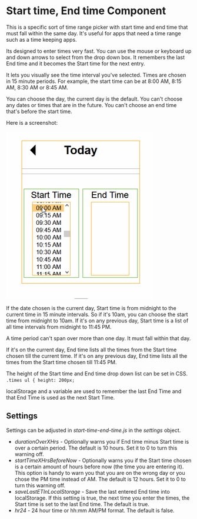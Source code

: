# Start time, End time Component

This is a specific sort of time range picker with start time and end time that must fall within the same day. It's useful for apps that need a time range such as a time keeping apps. 

Its designed to enter times very fast. You can use the mouse or keyboard up and down arrows to select from the drop down box.
It remembers the last End time and it becomes the Start time for the next entry.

It lets you visually see the time interval you've selected.
Times are chosen in 15 minute periods. For example, the start time can be at 8:00 AM, 8:15 AM, 8:30 AM or 8:45 AM.

You can choose the day, the current day is the default.
You can't choose any dates or times that are in the future.
You can't choose an end time that's before the start time.

Here is a screenshot:

![](start-time-end-time-component.gif)

If the date chosen is the current day, Start time is from midnight to the current time in 15 minute intervals. So if it's 10am, you can choose the start time from midnight to 10am.
If it's on any previous day, Start time is a list of all time intervals from midnight to 11:45 PM.

A time period can't span over more than one day. It must fall within that day.


If it's on the current day, End time lists all the times from the Start time chosen till the current time.
If it's on any previous day, End time lists all the times from the Start time chosen till 11:45 PM.


The height of the Start time and End time drop down list can be set in CSS. \
``
.times ul {
  height: 200px;
``

localStorage and a variable are used to remember the last End Time and that End Time is used as the next Start Time.



## Settings
Settings can be adjusted in *start-time-end-time.js* in the *settings* object.
* *durationOverXHrs* - Optionally warns you if End time minus Start time is over a certain period. The default is 10 hours. Set it to 0 to turn this warning off.
* *startTimeXHrsBeforeNow* - Optionally warns you if the Start time chosen is a certain amount of hours before now (the time you are entering it). This option is handy to warn you that you are on the wrong day or you chose the PM time instead of AM. The default is 12 hours. Set it to 0 to turn this warning off. 
* *saveLastETInLocalStorage* - Save the last entered End time into localStorage. If this setting is true, the next time you enter the times, the Start time is set to the last End time. The default is true.
* *hr24* - 24 hour time or hh:mm AM/PM format. The default is false.




